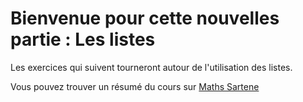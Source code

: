 # Bienvenue pour cette nouvelles partie : Les listes

Les exercices qui suivent tourneront autour de l'utilisation des listes.

Vous pouvez trouver un résumé du cours sur [Maths Sartene](https://sites.google.com/site/mathssartene/formation-python/les-listes)
